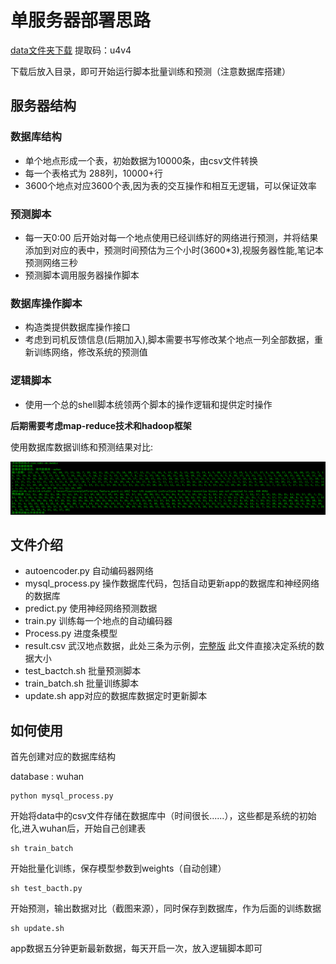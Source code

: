 # 单服务器部署思路

[data文件夹下载](https://pan.baidu.com/s/1-5VD3EqQj304dAw3GwIdng )
提取码：u4v4 

下载后放入目录，即可开始运行脚本批量训练和预测（注意数据库搭建）

## 服务器结构

### 数据库结构

* 单个地点形成一个表，初始数据为10000条，由csv文件转换
* 每一个表格式为 288列，10000+行
* 3600个地点对应3600个表,因为表的交互操作和相互无逻辑，可以保证效率

### 预测脚本

* 每一天0:00 后开始对每一个地点使用已经训练好的网络进行预测，并将结果添加到对应的表中，预测时间预估为三个小时(3600*3),视服务器性能,笔记本预测网络三秒
* 预测脚本调用服务器操作脚本

### 数据库操作脚本

* 构造类提供数据库操作接口
* 考虑到司机反馈信息(后期加入),脚本需要书写修改某个地点一列全部数据，重新训练网络，修改系统的预测值

### 逻辑脚本

* 使用一个总的shell脚本统领两个脚本的操作逻辑和提供定时操作

**后期需要考虑map-reduce技术和hadoop框架**  

使用数据库数据训练和预测结果对比:  

![](output.png)

## 文件介绍

* autoencoder.py  自动编码器网络
* mysql_process.py  操作数据库代码，包括自动更新app的数据库和神经网络的数据库
* predict.py  使用神经网络预测数据
* train.py  训练每一个地点的自动编码器
* Process.py  进度条模型
* result.csv  武汉地点数据，此处三条为示例，[完整版](https://github.com/anner-wang/Easy-to-travel/blob/master/create_data/result.csv)  此文件直接决定系统的数据大小
* test_bactch.sh  批量预测脚本
* train_batch.sh  批量训练脚本
* update.sh  app对应的数据库数据定时更新脚本

## 如何使用

首先创建对应的数据库结构

database : wuhan

```
python mysql_process.py 
```

开始将data中的csv文件存储在数据库中（时间很长......），这些都是系统的初始化,进入wuhan后，开始自己创建表

```
sh train_batch
```

开始批量化训练，保存模型参数到weights（自动创建）

```
sh test_bacth.py
```

开始预测，输出数据对比（截图来源），同时保存到数据库，作为后面的训练数据

```
sh update.sh
```

app数据五分钟更新最新数据，每天开启一次，放入逻辑脚本即可

